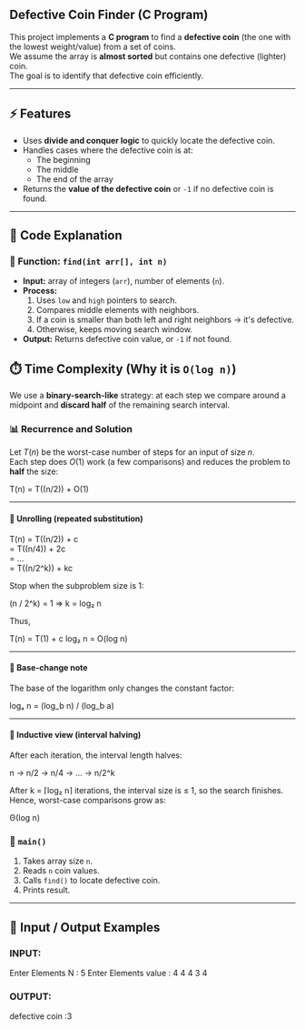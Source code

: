 ##  Defective Coin Finder (C Program)

This project implements a **C program** to find a **defective coin** (the one with the lowest weight/value) from a set of coins.  
We assume the array is **almost sorted** but contains one defective (lighter) coin.  
The goal is to identify that defective coin efficiently.

---

## ⚡ Features
- Uses **divide and conquer logic** to quickly locate the defective coin.
- Handles cases where the defective coin is at:
  - The beginning  
  - The middle  
  - The end of the array  
- Returns the **value of the defective coin** or `-1` if no defective coin is found.

---

## 📖 Code Explanation

### 🔹 Function: `find(int arr[], int n)`
- **Input:** array of integers (`arr`), number of elements (`n`).  
- **Process:**
  1. Uses `low` and `high` pointers to search.  
  2. Compares middle elements with neighbors.  
  3. If a coin is smaller than both left and right neighbors → it's defective.  
  4. Otherwise, keeps moving search window.  
- **Output:** Returns defective coin value, or `-1` if not found.

## ⏱️ Time Complexity (Why it is `O(log n)`)

We use a **binary-search-like** strategy: at each step we compare around a midpoint and **discard half** of the remaining search interval.
### 📊 Recurrence and Solution

Let $T(n)$ be the worst-case number of steps for an input of size $n$.  
Each step does $O(1)$ work (a few comparisons) and reduces the problem to **half** the size:

T(n) = T((n/2)) + O(1)

---

#### 🔹 Unrolling (repeated substitution)

T(n) = T((n/2)) + c  
     = T((n/4)) + 2c  
     = ...  
     = T((n/2^k)) + kc  

Stop when the subproblem size is 1:

(n / 2^k) = 1  ⇒  k = log₂ n  

Thus,

T(n) = T(1) + c log₂ n = O(log n)

---

#### 🔹 Base-change note

The base of the logarithm only changes the constant factor:

logₐ n = (log_b n) / (log_b a)

---

#### 🔹 Inductive view (interval halving)

After each iteration, the interval length halves:

n → n/2 → n/4 → ... → n/2^k  

After k = ⌈log₂ n⌉ iterations, the interval size is ≤ 1, so the search finishes.  
Hence, worst-case comparisons grow as:

Θ(log n)



### 🔹 `main()`
1. Takes array size `n`.  
2. Reads `n` coin values.  
3. Calls `find()` to locate defective coin.  
4. Prints result.

---

## 🧑 Input / Output Examples

### INPUT:
Enter Elements N : 5
Enter Elements value : 4 4 4 3 4

### OUTPUT:
defective coin :3


